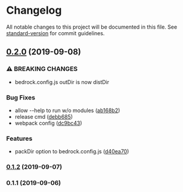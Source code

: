 # Changelog

All notable changes to this project will be documented in this file. See [standard-version](https://github.com/conventional-changelog/standard-version) for commit guidelines.

## [0.2.0](https://github.com/bedr0ck/cli/compare/v0.1.1...v0.2.0) (2019-09-08)


### ⚠ BREAKING CHANGES

* bedrock.config.js outDir is now distDir

### Bug Fixes

* allow --help to run w/o modules ([ab168b2](https://github.com/bedr0ck/cli/commit/ab168b2))
* release cmd ([debb685](https://github.com/bedr0ck/cli/commit/debb685))
* webpack config ([dc9bc43](https://github.com/bedr0ck/cli/commit/dc9bc43))


### Features

* packDir option to bedrock.config.js ([d40ea70](https://github.com/bedr0ck/cli/commit/d40ea70))

### [0.1.2](https://github.com/bedr0ck/cli/compare/v0.1.1...v0.1.2) (2019-09-07)

### 0.1.1 (2019-09-06)
